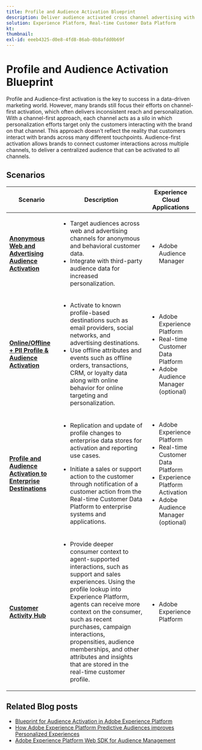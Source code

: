```yaml
---
title: Profile and Audience Activation Blueprint
description: Deliver audience activated cross channel advertising with Real-time Customer Data Platform​.
solution: Experience Platform, Real-time Customer Data Platform
kt: 
thumbnail:
exl-id: eeeb4325-d0e8-4fd8-86ab-0b8afdd0b69f
---
```


# Profile and Audience Activation Blueprint

Profile and Audience-first activation is the key to success in a data-driven marketing world. However, many brands still focus their efforts on channel-first activation, which often delivers inconsistent reach and personalization. With a channel-first approach, each channel acts as a silo in which personalization efforts target only the customers interacting with the brand on that channel. This approach doesn’t reflect the reality that customers interact with brands across many different touchpoints. Audience-first activation allows brands to connect customer interactions across multiple channels, to deliver a centralized audience that can be activated to all channels.

## Scenarios

| Scenario | Description| Experience Cloud Applications|
|---|---|---|
| **[Anonymous Web and Advertising Audience Activation](anonymous.md)** | <ul><li>Target audiences across web and advertising channels for anonymous and behavioral customer data.</li><li>Integrate with third-party audience data for increased personalization.</li></ul>                                                                                         | <ul><li>Adobe Audience Manager</li></ul>                                               |
| **[Online/Offline + PII Profile & Audience Activation](online-offline.md)**        | <ul><li>Activate to known profile-based destinations such as email providers, social networks, and advertising destinations. </li><li>Use offline attributes and events such as offline orders, transactions, CRM, or loyalty data along with online behavior for online targeting and personalization.</li></ul> | <ul><li>Adobe Experience Platform</li><li> Real-time Customer Data Platform</li><li>Adobe Audience Manager (optional)</li></ul> |
| **[Profile and Audience Activation to Enterprise Destinations](enterprise-destinations.md)**        | <ul><li>Replication and update of profile changes to enterprise data stores for activation and reporting use cases. </li></ul><ul><li>Initiate a sales or support action to the customer through notification of a customer action from the Real-time Customer Data Platform to enterprise systems and applications.</li></ul>| <ul><li>Adobe Experience Platform</li><li>Real-time Customer Data Platform</li><li>Experience Platform Activation</li><li>Adobe Audience Manager (optional)</li></ul> |
| **[Customer Activity Hub](customer-activity.md)**        | <ul><li>Provide deeper consumer context to agent-supported interactions, such as support and sales experiences. Using the profile lookup into Experience Platform, agents can receive more context on the consumer, such as recent purchases, campaign interactions, propensities, audience memberships, and other attributes and insights that are stored in the real-time customer profile.</li></ul>| <ul><li>Adobe Experience Platform</li></ul> |

## Related Blog posts

* [Blueprint for Audience Activation in Adobe Experience Platform](https://medium.com/adobetech/a-blueprint-for-audience-activation-in-adobe-experience-platform-b2b30fae90fd)
* [How Adobe Experience Platform Predictive Audiences improves Personalized Experiences](https://medium.com/adobetech/how-adobe-experience-platform-predictive-audiences-improves-personalized-experiences-1f75a60cb7a3)
* [Adobe Experience Platform Web SDK for Audience Management](https://medium.com/adobetech/adobe-experience-platform-web-sdk-for-audience-management-751fa6d063bc)
